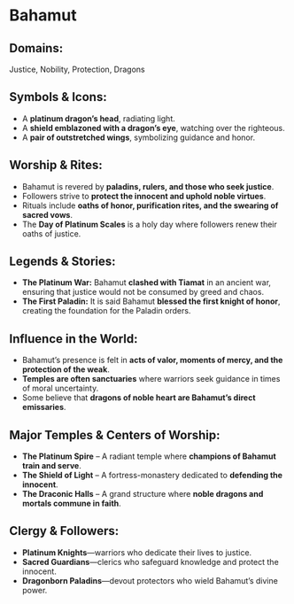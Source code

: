 # Bahamut  

## **Domains:**  
Justice, Nobility, Protection, Dragons  

## **Symbols & Icons:**  
- A **platinum dragon’s head**, radiating light.  
- A **shield emblazoned with a dragon’s eye**, watching over the righteous.  
- A **pair of outstretched wings**, symbolizing guidance and honor.  

## **Worship & Rites:**  
- Bahamut is revered by **paladins, rulers, and those who seek justice**.  
- Followers strive to **protect the innocent and uphold noble virtues**.  
- Rituals include **oaths of honor, purification rites, and the swearing of sacred vows**.  
- The **Day of Platinum Scales** is a holy day where followers renew their oaths of justice.  

## **Legends & Stories:**  
- **The Platinum War:** Bahamut **clashed with Tiamat** in an ancient war, ensuring that justice would not be consumed by greed and chaos.  
- **The First Paladin:** It is said Bahamut **blessed the first knight of honor**, creating the foundation for the Paladin orders.  

## **Influence in the World:**  
- Bahamut’s presence is felt in **acts of valor, moments of mercy, and the protection of the weak**.  
- **Temples are often sanctuaries** where warriors seek guidance in times of moral uncertainty.  
- Some believe that **dragons of noble heart are Bahamut’s direct emissaries**.  

## **Major Temples & Centers of Worship:**  
- **The Platinum Spire** – A radiant temple where **champions of Bahamut train and serve**.  
- **The Shield of Light** – A fortress-monastery dedicated to **defending the innocent**.  
- **The Draconic Halls** – A grand structure where **noble dragons and mortals commune in faith**.  

## **Clergy & Followers:**  
- **Platinum Knights**—warriors who dedicate their lives to justice.  
- **Sacred Guardians**—clerics who safeguard knowledge and protect the innocent.  
- **Dragonborn Paladins**—devout protectors who wield Bahamut’s divine power.  

